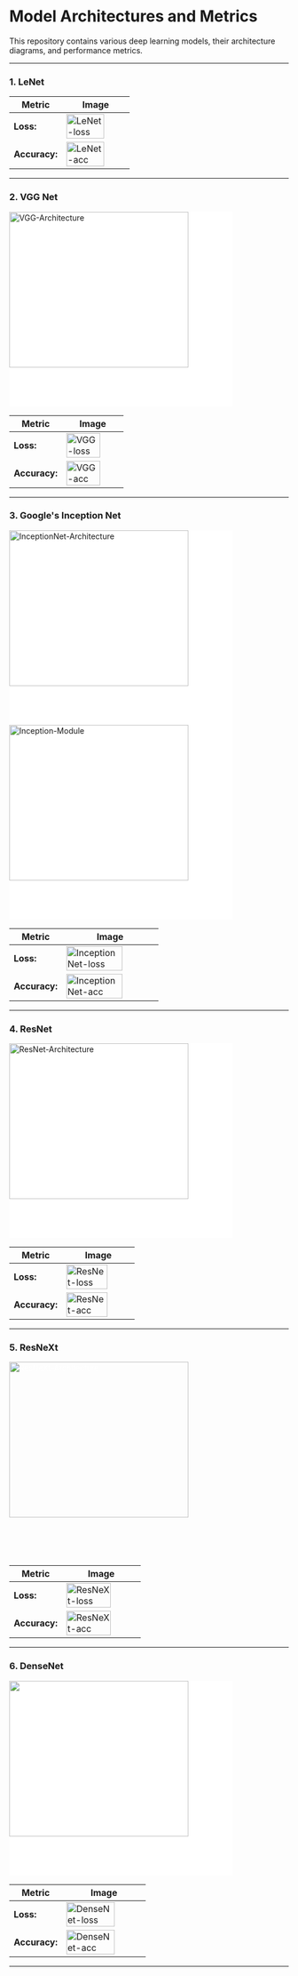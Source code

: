 # Model Architectures and Metrics

This repository contains various deep learning models, their architecture diagrams, and performance metrics.

---

### 1. LeNet
| **Metric**   | **Image** |
|--------------|-----------|
| **Loss:**    | <img width="80%" style="max-height: 350px;" alt="LeNet-loss" src="../images/lenet-loss.png"> |
| **Accuracy:**| <img width="80%" style="max-height: 350px;" alt="LeNet-acc" src="../images/lenet-acc.png"> |

---

### 2. VGG Net
<img class="svg-white-bg" width="80%" style="max-height: 350px; background-color: white;" alt="VGG-Architecture" src="../images/vgg-arch.png">

| **Metric**   | **Image** |
|--------------|-----------|
| **Loss:**    | <img width="80%" style="max-height: 350px;" alt="VGG-loss" src="../images/vgg-loss.png"> |
| **Accuracy:**| <img width="80%" style="max-height: 350px;" alt="VGG-acc" src="../images/vgg-acc.png"> |

---

### 3. Google's Inception Net
<img class="svg-white-bg" width="80%" style="max-height: 350px; background-color: white;" alt="InceptionNet-Architecture" src="../images/google-net-arch.png">
<br/>
<img class="svg-white-bg" width="80%" style="max-height: 350px; background-color: white;" alt="Inception-Module" src="../images/inception-module.jpeg">

| **Metric**   | **Image** |
|--------------|-----------|
| **Loss:**    | <img width="80%" style="max-height: 350px;" alt="InceptionNet-loss" src="../images/google-net-loss.png"> |
| **Accuracy:**| <img width="80%" style="max-height: 350px;" alt="InceptionNet-acc" src="../images/google-net-acc.png"> |

---

### 4. ResNet
<img class="svg-white-bg" width="80%" style="max-height: 350px; background-color: white;" alt="ResNet-Architecture" src="../images/resnet-arch.png">

| **Metric**   | **Image** |
|--------------|-----------|
| **Loss:**    | <img width="80%" style="max-height: 350px;" alt="ResNet-loss" src="../images/resnext-loss.png"> |
| **Accuracy:**| <img width="80%" style="max-height: 350px;" alt="ResNet-acc" src="../images/resnext-acc.png"> |

---

### 5. ResNeXt
<img class="svg-white-bg" width="80%" style="max-height: 350px; color: white;" alt="ResNeXt-Architecture" src="../images/resnext-arch.svg">

| **Metric**   | **Image** |
|--------------|-----------|
| **Loss:**    | <img width="80%" style="max-height: 350px;" alt="ResNeXt-loss" src="../images/resnext-loss.png"> |
| **Accuracy:**| <img width="80%" style="max-height: 350px;" alt="ResNeXt-acc" src="../images/resnext-acc.png"> |

---

### 6. DenseNet
<img width="80%" style="max-height: 350px; color: white; background:white;" alt="DenseNet-Architecture" src="../images/dense-net-arch.svg">

| **Metric**   | **Image** |
|--------------|-----------|
| **Loss:**    | <img width="80%" style="max-height: 350px;" alt="DenseNet-loss" src="../images/dense-net-loss.png"> |
| **Accuracy:**| <img width="80%" style="max-height: 350px;" alt="DenseNet-acc" src="../images/dense-net-acc.png"> |

---
